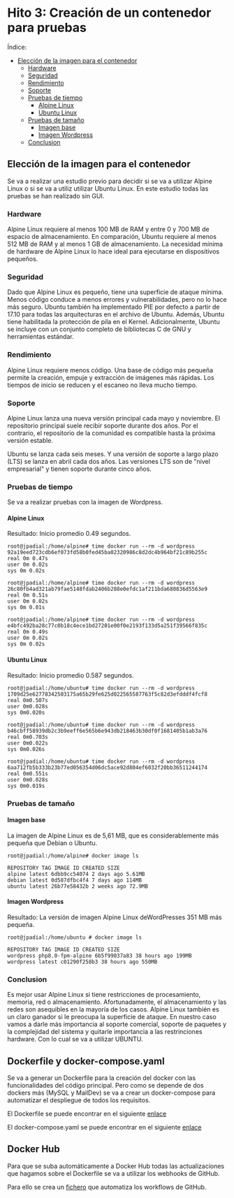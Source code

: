 # Hito 3: Creación de un contenedor para pruebas
Índice:
<!-- TOC -->
* [Elección de la imagen para el contenedor](#eleccin-de-la-imagen-para-el-contenedor)
  * [Hardware](#hardware)
  * [Seguridad](#seguridad)
  * [Rendimiento](#rendimiento)
  * [Soporte](#soporte)
  * [Pruebas de tiempo](#pruebas-de-tiempo)
    * [Alpine Linux](#alpine-linux)
    * [Ubuntu Linux](#ubuntu-linux)
  * [Pruebas de tamaño](#pruebas-de-tamao)
    * [Imagen base](#imagen-base)
    * [Imagen Wordpress](#imagen-wordpress)
  * [Conclusion](#conclusion)
<!-- TOC -->

## Elección de la imagen para el contenedor
Se va a realizar una estudio previo para decidir si se va a utilizar Alpine Linux o si se va a utiliz
utilizar Ubuntu Linux. En este estudio todas las pruebas se han realizado sin GUI.

### Hardware
Alpine Linux requiere al menos 100 MB de RAM y entre 0 y 700 MB de espacio de almacenamiento. En comparación,
Ubuntu requiere al menos 512 MB de RAM y al menos 1 GB de almacenamiento. La necesidad mínima de hardware de 
Alpine Linux lo hace ideal para ejecutarse en dispositivos pequeños.

### Seguridad
Dado que Alpine Linux es pequeño, tiene una superficie de ataque mínima. Menos código conduce a menos errores
y vulnerabilidades, pero no lo hace más seguro. Ubuntu también ha implementado PIE por defecto a partir de 17.10 
para todas las arquitecturas en el archivo de Ubuntu. Además, Ubuntu tiene habilitada la protección de pila en el Kernel.
Adicionalmente, Ubuntu se incluye con un conjunto completo de bibliotecas C de GNU y herramientas estándar.

### Rendimiento
Alpine Linux requiere menos código. Una base de código más pequeña permite la creación, empuje y extracción de imágenes 
más rápidas. Los tiempos de inicio se reducen y el escaneo no lleva mucho tiempo.

### Soporte
Alpine Linux lanza una nueva versión principal cada mayo y noviembre. El repositorio principal suele recibir soporte 
durante dos años. Por el contrario, el repositorio de la comunidad es compatible hasta la próxima versión estable.

Ubuntu se lanza cada seis meses. Y una versión de soporte a largo plazo (LTS) se lanza en abril cada dos años. 
Las versiones LTS son de "nivel empresarial" y tienen soporte durante cinco años.

### Pruebas de tiempo
Se va a realizar pruebas con la imagen de Wordpress.
#### Alpine Linux
Resultado: Inicio promedio 0.49 segundos.
````shell
root@jpadial:/home/alpine# time docker run --rm -d wordpress
92a19eed723cdb6ef073fd58b0fed45ba02320986c8d2dc4b964bf21c89b255c
real 0m 0.47s
user 0m 0.02s
sys 0m 0.02s

root@jpadial:/home/alpine# time docker run --rm -d wordpress
26c80fb4ad321ab79fae5148fdab2406b288e0efdc1af211bda680836d5563e9
real 0m 0.51s
user 0m 0.02s
sys 0m 0.01s

root@jpadial:/home/alpine# time docker run --rm -d wordpress
e4bfc492ba28c77c0b18c4ece1bd27201e00f0e2193f133d5a251f39566f835c
real 0m 0.49s
user 0m 0.02s
sys 0m 0.02s
````

#### Ubuntu Linux
Resultado: Inicio promedio 0.587 segundos.
````shell
root@jpadial:/home/ubuntu# time docker run --rm -d wordpress
1709d25e62778342503175a65b29fe625d022565587763f5c82d3efdddf4fcf8
real 0m0.507s
user 0m0.028s
sys 0m0.020s

root@jpadial:/home/ubuntu# time docker run --rm -d wordpress
b46cbff58939db2c3b9eeff6e565b6e943db218463b30df0f1681405b1ab3a76
real 0m0.703s
user 0m0.022s
sys 0m0.026s

root@jpadial:/home/ubuntu# time docker run --rm -d wordpress
6aa712fb5b333b23b77ed056354d06dc5ace92d804ef6032f20bb36511244174
real 0m0.551s
user 0m0.028s
sys 0m0.019s
````

### Pruebas de tamaño
#### Imagen base
La imagen de Alpine Linux es de 5,61 MB, que es considerablemente más pequeña que Debian o Ubuntu.
````shell
root@jpadial:/home/alpine# docker image ls

REPOSITORY TAG IMAGE ID CREATED SIZE
alpine latest 6dbb9cc54074 2 days ago 5.61MB
debian latest 0d587dfbc4f4 7 days ago 114MB
ubuntu latest 26b77e58432b 2 weeks ago 72.9MB
````

#### Imagen Wordpress
Resultado: La versión de imagen Alpine Linux deWordPresses 351 MB más pequeña.
````shell
root@jpadial:/home/ubuntu # docker image ls

REPOSITORY TAG IMAGE ID CREATED SIZE
wordpress php8.0-fpm-alpine 6b5f99037a83 38 hours ago 199MB
wordpress latest c01290f258b3 38 hours ago 550MB
````

### Conclusion
Es mejor usar Alpine Linux si tiene restricciones de procesamiento, memoria, red o almacenamiento. Afortunadamente, 
el almacenamiento y las redes son asequibles en la mayoría de los casos. Alpine Linux también es un claro ganador 
si le preocupa la superficie de ataque. En nuestro caso vamos a darle más importancia al soporte comercial,
soporte de paquetes y la complejidad del sistema y quitarle importancia a las restrinciones hardware. Con lo cual
se va a utilizar UBUNTU.

## Dockerfile y docker-compose.yaml
Se va a generar un Dockerfile para la creación del docker con las funcionalidades del código principal. Pero como
se depende de dos dockers más (MySQL y MailDev) se va a crear un docker-compose para automatizar el despliegue de todos los requisitos.

El Dockerfile se puede encontrar en el siguiente [enlace](../../Dockerfile)

El docker-compose.yaml se puede encontrar en el siguiente [enlace](../../docker-compose.yaml)

## Docker Hub
Para que se suba automáticamente a Docker Hub todas las actualizaciones que hagamos sobre el Dockerfile se va a utilizar
los webhooks de GitHub.

Para ello se crea un [fichero](../../.github/workflows/workflows_build.yml) que automatiza los workflows de GitHub.
